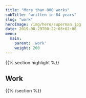 ```yaml
---
title: "More than 800 works"
subTitle: "written in 84 years"
slug: "work"
heroImage: /img/hero/superman.jpg
date: 2019-08-29T00:22:03+02:00
menu:
  main:
    parent: 'work'
    weight: 200
---
```


{{% section highlight %}}
## Work
{{% /section %}}